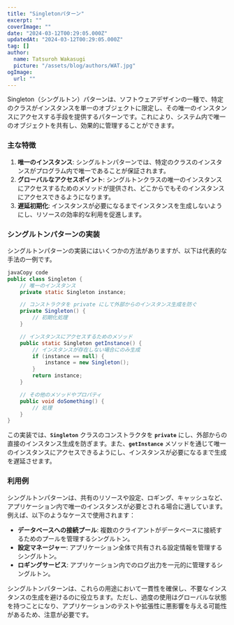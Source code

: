 ```yaml
---
title: "Singletonパターン"
excerpt: ""
coverImage: ""
date: "2024-03-12T00:29:05.000Z"
updatedAt: "2024-03-12T00:29:05.000Z"
tag: []
author:
  name: Tatsuroh Wakasugi
  picture: "/assets/blog/authors/WAT.jpg"
ogImage:
  url: ""
---
```


Singleton（シングルトン）パターンは、ソフトウェアデザインの一種で、特定のクラスがインスタンスを単一のオブジェクトに限定し、その唯一のインスタンスにアクセスする手段を提供するパターンです。これにより、システム内で唯一のオブジェクトを共有し、効果的に管理することができます。

### **主な特徴**

1. **唯一のインスタンス**: シングルトンパターンでは、特定のクラスのインスタンスがプログラム内で唯一であることが保証されます。
2. **グローバルなアクセスポイント**: シングルトンクラスの唯一のインスタンスにアクセスするためのメソッドが提供され、どこからでもそのインスタンスにアクセスできるようになります。
3. **遅延初期化**: インスタンスが必要になるまでインスタンスを生成しないようにし、リソースの効率的な利用を促進します。

### **シングルトンパターンの実装**

シングルトンパターンの実装にはいくつかの方法がありますが、以下は代表的な手法の一例です。

```java
javaCopy code
public class Singleton {
    // 唯一のインスタンス
    private static Singleton instance;

    // コンストラクタを private にして外部からのインスタンス生成を防ぐ
    private Singleton() {
        // 初期化処理
    }

    // インスタンスにアクセスするためのメソッド
    public static Singleton getInstance() {
        // インスタンスが存在しない場合にのみ生成
        if (instance == null) {
            instance = new Singleton();
        }
        return instance;
    }

    // その他のメソッドやプロパティ
    public void doSomething() {
        // 処理
    }
}

```

この実装では、**`Singleton`** クラスのコンストラクタを **`private`** にし、外部からの直接のインスタンス生成を防ぎます。また、**`getInstance`** メソッドを通じて唯一のインスタンスにアクセスできるようにし、インスタンスが必要になるまで生成を遅延させます。

### **利用例**

シングルトンパターンは、共有のリソースや設定、ロギング、キャッシュなど、アプリケーション内で唯一のインスタンスが必要とされる場合に適しています。例えば、以下のようなケースで使用されます：

- **データベースへの接続プール**: 複数のクライアントがデータベースに接続するためのプールを管理するシングルトン。
- **設定マネージャー**: アプリケーション全体で共有される設定情報を管理するシングルトン。
- **ロギングサービス**: アプリケーション内でのログ出力を一元的に管理するシングルトン。

シングルトンパターンは、これらの用途において一貫性を確保し、不要なインスタンスの生成を避けるのに役立ちます。ただし、過度の使用はグローバルな状態を持つことになり、アプリケーションのテストや拡張性に悪影響を与える可能性があるため、注意が必要です。
